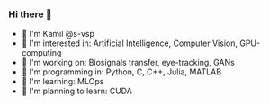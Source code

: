 ### Hi there 👋

- 🦄 I'm Kamil @s-vsp
- 🦘 I'm interested in: Artificial Intelligence, Computer Vision, GPU-computing
- 🦜 I'm working on: Biosignals transfer, eye-tracking, GANs
- 🐬 I'm programming in: Python, C, C++, Julia, MATLAB
- 🦚 I'm learning: MLOps
- 🐪 I'm planning to learn: CUDA
